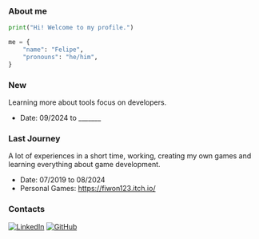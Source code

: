 ### About me

```python
print("Hi! Welcome to my profile.")

me = {
    "name": "Felipe",
    "pronouns": "he/him",
}
```

### New
Learning more about tools focus on developers. 

* Date: 09/2024 to _______


### Last Journey
A lot of experiences in a short time, working, creating my own games and learning everything about game development.

* Date:  07/2019 to 08/2024 
* Personal Games: https://fiwon123.itch.io/


### Contacts
[![LinkedIn](https://img.shields.io/badge/linkedin-%230077B5.svg?style=for-the-badge&logo=linkedin&logoSize=auto&logoColor=white)](https://www.linkedin.com/in/felipeinoue/) [![GitHub](https://img.shields.io/badge/github-%23121011.svg?style=for-the-badge&logo=github&logoColor=white)](https://github.com/fiwon123)
